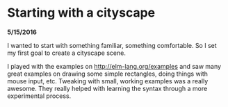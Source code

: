 Starting with a cityscape
============

**5/15/2016**

I wanted to start with something familiar, something comfortable. So I set my first goal to create a cityscape scene.

I played with the examples on http://elm-lang.org/examples and saw many great examples on drawing some simple rectangles, doing things with mouse input, etc. Tweaking with small, working examples was a really awesome. They really helped with learning the syntax through a more experimental process.
